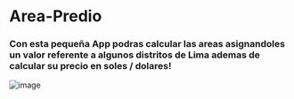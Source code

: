 # Area-Predio
### Con esta pequeña App podras calcular las areas asignandoles un valor referente a algunos distritos de Lima ademas de calcular su precio en soles / dolares!
![image](https://user-images.githubusercontent.com/74104584/128454866-c06b0b5b-f85c-48f5-a29b-559d7451c929.png)
